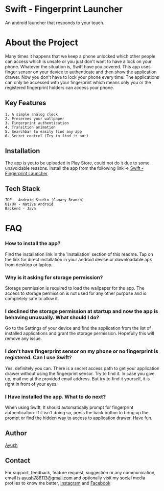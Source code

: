 
# Swift - Fingerprint Launcher

An android launcher that responds to your touch.

# About the Project

Many times it happens that we keep a phone unlocked which other people can access which is unsafe or you just don't want to have a lock on your phone. Whatever the situation is, Swift have you covered. This app uses finger sensor on your device to authenticate and then show the application drawer. Now you don't have to lock your phone every time. The applications can only be accessed with your fingerprint which means only you or the registered fingerprint holders can access your phone.
## Key Features

    1. A simple analog clock
    2. Preserves your wallpaper
    3. Fingerprint authentication
    4. Transition animation
    5. Searchbar to easily find any app
    6. Secret control (Try to find it out)
## Installation

The app is yet to be uploaded in Play Store, could not do it due to some unavoidable reasons.
Install the app from the following link -> [Swift - Fingerprint Launcher](https://drive.google.com/file/d/1npxZaHCFtpXP_6y0vOy_jhSSQKDdtiUB/view?usp=share_link)
## Tech Stack

    IDE - Android Studio (Canary Branch)
    UI/UX - Native Android
    Backend - Java
# FAQ

### How to install the app?
    
Find the installation link in the 'Installation' section of this readme. Tap on the link for direct installation in your android device or downloadable apk from desktop or laptop.

### Why is it asking for storage permission?

Storage permission is required to load the wallpaper for the app. The access to storage permission is not used for any other purpose and is completely safe to allow it.

### I declined the storage permission at startup and now the app is behaving unusually. What should I do?

Go to the Settings of your device and find the application from the list of installed applications and grant the storage permission. Hopefully this will remove any issue.

### I don't have fingerprint sensor on my phone or no fingerprint is registered. Can I use Swift?

Yes, definitely you can. There is a secret access path to get your application drawer without using the fingerprint sensor. Try to find it. In case you give up, mail me at the provided email address. But try to find it yourself, it is right in front of your eyes.

### I Have installed the app. What to do next?

When using Swift, It should automatically prompt for fingerprint authentication. If it isn't doing so, press the back button to bring up the prompt or find the hidden way to access to application drawer. Have fun.
## Author
[Ayush](https://www.github.com/ayush786113)
## Contact

For support, feedback, feature request, suggestion or any communication, email is ayush786113@gmail.com and optionally visit my social media profiles to know me better, [Instagram](https://www.instagram.com/__pole___star__) and [Facebook](https://www.facebook.com/ayush.ghosal.3/)
